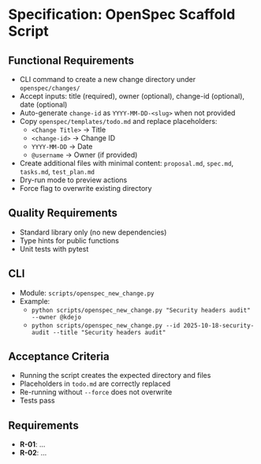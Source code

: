 # Specification: OpenSpec Scaffold Script

## Functional Requirements
- CLI command to create a new change directory under `openspec/changes/`
- Accept inputs: title (required), owner (optional), change-id (optional), date (optional)
- Auto-generate `change-id` as `YYYY-MM-DD-<slug>` when not provided
- Copy `openspec/templates/todo.md` and replace placeholders:
  - `<Change Title>` -> Title
  - `<change-id>` -> Change ID
  - `YYYY-MM-DD` -> Date
  - `@username` -> Owner (if provided)
- Create additional files with minimal content: `proposal.md`, `spec.md`, `tasks.md`, `test_plan.md`
- Dry-run mode to preview actions
- Force flag to overwrite existing directory

## Quality Requirements
- Standard library only (no new dependencies)
- Type hints for public functions
- Unit tests with pytest

## CLI
- Module: `scripts/openspec_new_change.py`
- Example:
  - `python scripts/openspec_new_change.py "Security headers audit" --owner @kdejo`
  - `python scripts/openspec_new_change.py --id 2025-10-18-security-audit --title "Security headers audit"`

## Acceptance Criteria
- Running the script creates the expected directory and files
- Placeholders in `todo.md` are correctly replaced
- Re-running without `--force` does not overwrite
- Tests pass

## Requirements

- **R-01**: ...
- **R-02**: ...

